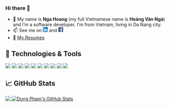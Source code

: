 ### Hi there 👋

<!--
**ngahoangvan/ngahoangvan** is a ✨ _special_ ✨ repository because its `README.md` (this file) appears on your GitHub profile.

Here are some ideas to get you started:
- 🔭 I’m currently working on ...
- 🌱 I’m currently learning ...
- 👯 I’m looking to collaborate on ...
- 🤔 I’m looking for help with ...
- 💬 Ask me about ...
- 📫 How to reach me: ...
- 😄 Pronouns: ...
- ⚡ Fun fact: ...
-->
- 🤔 My name is **Nga Hoang** (my full Vietnamese name is **Hoàng Văn Ngà**) and I’m a software developer. I'm from Vietnam, living in Da Nang city.
- 📫 See me on [<img src="assets/images/linkedin.png" height="15px">](https://www.linkedin.com/in/ngahoangvan/) and [<img src="assets/images/facebook.png" height="15px">](https://facebook.com/nga.v.hoang)
- 📰 [My Resumes](https://github.com/ngahoangvan/resume/blob/master/resume.pdf)

## 🔧 Technologies & Tools
![](https://img.shields.io/badge/OS-Linux-informational?style=flat&logo=linux&logoColor=white&color=2bbc8a)
![](https://img.shields.io/badge/OS-Ubuntu-informational?style=flat&logo=ubuntu&logoColor=white&color=2bbc8a)
![](https://img.shields.io/badge/Code-Python-informational?style=flat&logo=python&logoColor=white&color=2bbc8a)
![](https://img.shields.io/badge/Code-TypeScript-informational?style=flat&logo=typescript&logoColor=white&color=2bbc8a)
![](https://img.shields.io/badge/Shell-Bash-informational?style=flat&logo=gnu-bash&logoColor=white&color=2bbc8a)
![](https://img.shields.io/badge/Cloud-AWS-informational?style=flat&logo=amazonaws&logoColor=white&color=2bbc8a)
![](https://img.shields.io/badge/Cloud-Azure-informational?style=flat&logo=microsoftazure&logoColor=white&color=2bbc8a)
![](https://img.shields.io/badge/Cloud-GCP-informational?style=flat&logo=googlecloud&logoColor=white&color=2bbc8a)
![](https://img.shields.io/badge/CI/CD-Gitlab%20CI-informational?style=flat&logo=gitlab&logoColor=white&color=2bbc8a)
![](https://img.shields.io/badge/CI/CD-Github%20Actions-informational?style=flat&logo=githubactions&logoColor=white&color=2bbc8a)




## &#x1f4c8; GitHub Stats
<a href="https://github.com/dungpham91/dungpham91">
  <img align="center" src="https://github-readme-stats.vercel.app/api/top-langs/?username=ngahoangvan&hide=java,html,text,css&title_color=ffffff&text_color=c9cacc&icon_color=2bbc8a&bg_color=1d1f21&langs_count=3" />
</a>
<a href="https://github.com/dungpham91/dungpham91">
  <img align="center" src="https://github-readme-stats.vercel.app/api?username=ngahoangvan&show_icons=true&line_height=27&count_private=true&title_color=ffffff&text_color=c9cacc&icon_color=2bbc8a&bg_color=1d1f21" alt="Dung Pham's GitHub Stats" />
</a> 


<!-- Refer: https://github.com/MartinHeinz/MartinHeinz/blob/master/README.md -->